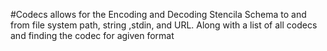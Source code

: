 #Codecs
allows for the Encoding and Decoding Stencila Schema to and from file system path, string ,stdin, and URL. Along with a list of all codecs and finding the codec for agiven format 
